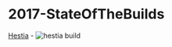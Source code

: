 # 2017-StateOfTheBuilds

[Hestia](https://github.com/RUGSoftEng/2017-Hestia-Client) - ![hestia build](https://camo.githubusercontent.com/0b9d10b05b55222529e9dfde0547fc2cf5d1aed6/68747470733a2f2f7472617669732d63692e6f72672f525547536f6674456e672f323031372d4865737469612d436c69656e742e7376673f6272616e63683d646576656c6f706d656e74)
